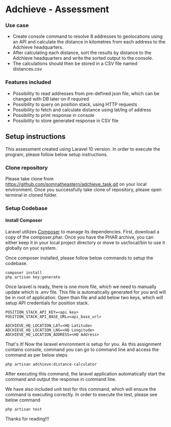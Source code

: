 # Adchieve - Assessment

### Use case
- Create console command to resolve 8 addresses to geolocations using an API and
  calculate the distance in kilometres from each address to the Adchieve headquarters.
-  After calculating each distance, sort the results by distance to the Adchieve headquarters and
   write the sorted output to the console.
-  The calculations should then be stored in a CSV file named distances.csv

### Features included
- Possibility to read addresses from pre-defined json file, which can be changed with DB later on if required
- Possibility to query on position stack, using HTTP requests
- Possibility to fetch and calculate distance using lat/lng of address
- Possibility to print response in console
- Possibility to store generated response in CSV file

## Setup instructions

This assessment created using Laravel 10 version. In order to execute the program, please follow below setup instructions.

### Clone repository

Please take clone from https://github.com/somnatheastern/adchieve_task.git on your local environment. Once you successfully take clone of repository, please open terminal in cloned folder.

### Setup Codebase
#### Install Composer
Laravel utilizes [Composer](http://getcomposer.org/) to manage its dependencies. First, download a copy of the composer.phar. Once you have the PHAR archive, you can either keep it in your local project directory or move to usr/local/bin to use it globally on your system.

Once composer installed, please follow below commands to setup the codebase.
````
composer install
php artisan key:generate
````

Once laravel is ready, there is one more file, which we need to manually update which is .env file. This file is automatically generated for you and will be in root of application. Open than file and add below two keys, which will setup API credentials for position stack.

````
POSITION_STACK_API_KEY=<api key>
POSITION_STACK_API_BASE_URL=<api_base_url>

ADCHIEVE_HQ_LOCATION_LAT=<HQ Latitude>
ADCHIEVE_HQ_LOCATION_LNG=<HQ Longitude>
ADCHIEVE_HQ_LOCATION_ADDRESS=<HQ Address>
````

That's it! Now the laravel environment is setup for you. As this assignment contains console, command you can go to command line and access the command as per below steps

````
php artisan adchieve:distance-calculator
````
After executing this command, the laravel application automatically start the command and output the response in command line.

We have also included unit test for this command, which will ensure the command is executing correctly. In order to execute the test, please see below command

````
php artisan test
````

Thanks for reading!!!
